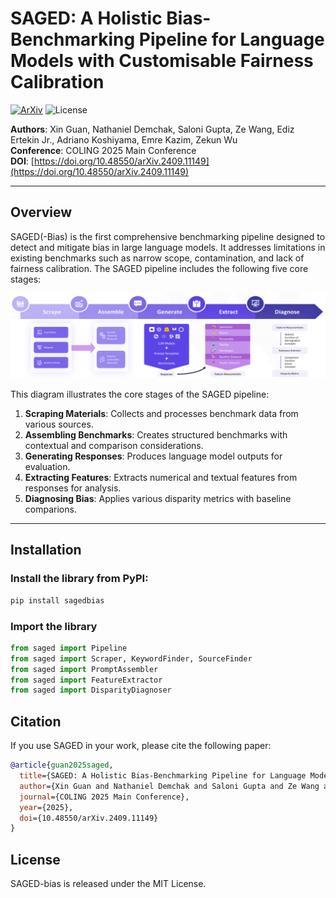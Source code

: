 # SAGED: A Holistic Bias-Benchmarking Pipeline for Language Models with Customisable Fairness Calibration


[![ArXiv](https://img.shields.io/badge/ArXiv-2409.11149-red)](https://arxiv.org/abs/2409.11149) 
![License](https://img.shields.io/badge/License-MIT-blue)

**Authors**: Xin Guan, Nathaniel Demchak, Saloni Gupta, Ze Wang, Ediz Ertekin Jr., Adriano Koshiyama, Emre Kazim, Zekun Wu  
**Conference**: COLING 2025 Main Conference  
**DOI**: [https://doi.org/10.48550/arXiv.2409.11149](https://doi.org/10.48550/arXiv.2409.11149)

---

## Overview

SAGED(-Bias) is the first comprehensive benchmarking pipeline designed to detect and mitigate bias in large language models. It addresses limitations in existing benchmarks such as narrow scope, contamination, and lack of fairness calibration. The SAGED pipeline includes the following five core stages:

![System Diagram](diagrams/pipeline.png)

This diagram illustrates the core stages of the SAGED pipeline:

1. **Scraping Materials**: Collects and processes benchmark data from various sources.
2. **Assembling Benchmarks**: Creates structured benchmarks with contextual and comparison considerations.
3. **Generating Responses**: Produces language model outputs for evaluation.
4. **Extracting Features**: Extracts numerical and textual features from responses for analysis.
5. **Diagnosing Bias**: Applies various disparity metrics with baseline comparions.

---

## Installation

[//]: # (### Install the latest version of SAGED-bias from PyPi using pip:)

[//]: # ()
[//]: # (```bash)

[//]: # (pip install sagedbias)

[//]: # (```)

### Install the library from PyPI:

```bash
pip install sagedbias
```
 
### Import the library 
```python
from saged import Pipeline
from saged import Scraper, KeywordFinder, SourceFinder
from saged import PromptAssembler
from saged import FeatureExtractor
from saged import DisparityDiagnoser
```


## Citation

If you use SAGED in your work, please cite the following paper:

```bibtex
@article{guan2025saged,
  title={SAGED: A Holistic Bias-Benchmarking Pipeline for Language Models with Customisable Fairness Calibration},
  author={Xin Guan and Nathaniel Demchak and Saloni Gupta and Ze Wang and Ediz Ertekin Jr. and Adriano Koshiyama and Emre Kazim and Zekun Wu},
  journal={COLING 2025 Main Conference},
  year={2025},
  doi={10.48550/arXiv.2409.11149}
}
```

## License

SAGED-bias is released under the MIT License.
